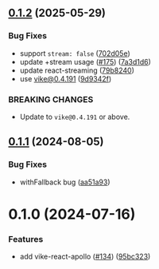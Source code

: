 ## [0.1.2](https://github.com/vikejs/vike-react/compare/vike-react-apollo@0.1.1...vike-react-apollo@0.1.2) (2025-05-29)


### Bug Fixes

* support `stream: false` ([702d05e](https://github.com/vikejs/vike-react/commit/702d05ee163a981f882fec88c93491b3c6e4302e))
* update +stream usage ([#175](https://github.com/vikejs/vike-react/issues/175)) ([7a3d1d6](https://github.com/vikejs/vike-react/commit/7a3d1d601f0ff2ff45409d92b3226f544eaf24c7))
* update react-streaming ([79b8240](https://github.com/vikejs/vike-react/commit/79b8240f297475e9e3e5db3137c3bd61b9ecd23e))
* use vike@0.4.191 ([9d9342f](https://github.com/vikejs/vike-react/commit/9d9342ff496a0d507819eb178cc332a69b2da039))


### BREAKING CHANGES

* Update to `vike@0.4.191` or above.



## [0.1.1](https://github.com/vikejs/vike-react/compare/vike-react-apollo@0.1.0...vike-react-apollo@0.1.1) (2024-08-05)


### Bug Fixes

* withFallback bug ([aa51a93](https://github.com/vikejs/vike-react/commit/aa51a93d40cbd5fc04225a56d2be546b794c1fb2))



# 0.1.0 (2024-07-16)


### Features

* add vike-react-apollo ([#134](https://github.com/vikejs/vike-react/issues/134)) ([95bc323](https://github.com/vikejs/vike-react/commit/95bc323c696091bae908c72e38a010f27eff22e0))



